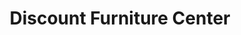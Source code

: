---
title: "Discount Furniture Center"
url: /south-hill/discount-furniture-center/
shop: furniture
---